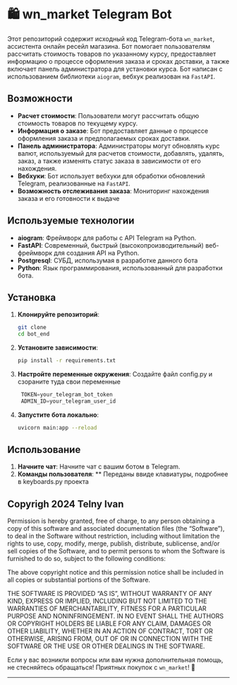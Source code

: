 # 🛍️ wn_market Telegram Bot

Этот репозиторий содержит исходный код Telegram-бота `wn_market`, ассистента онлайн ресейл магазина. Бот помогает пользователям рассчитать стоимость товаров по указанному курсу, предоставляет информацию о процессе оформления заказа и сроках доставки, а также включает панель администратора для установки курса. Бот написан с использованием библиотеки `aiogram`, вебхук реализован на `FastAPI`.
## Возможности

- **Расчет стоимости**: Пользователи могут рассчитать общую стоимость товаров по текущему курсу.
- **Информация о заказе**: Бот предоставляет данные о процессе оформления заказа и предполагаемых сроках доставки.
- **Панель администратора**: Администраторы могут обновлять курс валют, используемый для расчетов стоимости, добавлять, удалять, заказ, а также изменять статус заказа в зависимости от его нахождения. 
- **Вебхуки**: Бот использует вебхуки для обработки обновлений Telegram, реализованные на `FastAPI`.
- **Возможность отслеживания заказа**: Мониторинг нахождения заказа и его готовности к выдаче
## Используемые технологии

- **aiogram**: Фреймворк для работы с API Telegram на Python.
- **FastAPI**: Современный, быстрый (высокопроизводительный) веб-фреймворк для создания API на Python.
- **Postgresql**: СУБД, использумая в разработке данного бота 
- **Python**: Язык программирования, использованный для разработки бота.

## Установка

1. **Клонируйте репозиторий**:
    ```sh
    git clone 
    cd bot_end
    ```

2. **Установите зависимости**:
    ```sh
    pip install -r requirements.txt
    ```

3. **Настройте переменные окружения**:
    Создайте файл config.py и сзораните туда свои переменные 
   ```config.py
    TOKEN=your_telegram_bot_token
    ADMIN_ID=your_telegram_user_id
    ```

4. **Запустите бота локально**:
    ```sh
    uvicorn main:app --reload
    ```
## Использование

1. **Начните чат**: Начните чат с вашим ботом в Telegram.
2. **Команды пользователя**:
    ** Переданы ввиде клавиатуры, подробнее в keyboards.py проекта 


## Copyrigh 2024 Telny Ivan
Permission is hereby granted, free of charge, to any person obtaining a copy of this software and associated documentation files (the “Software”), to deal in the Software without restriction, including without limitation the rights to use, copy, modify, merge, publish, distribute, sublicense, and/or sell copies of the Software, and to permit persons to whom the Software is furnished to do so, subject to the following conditions:

The above copyright notice and this permission notice shall be included in all copies or substantial portions of the Software.

THE SOFTWARE IS PROVIDED “AS IS”, WITHOUT WARRANTY OF ANY KIND, EXPRESS OR IMPLIED, INCLUDING BUT NOT LIMITED TO THE WARRANTIES OF MERCHANTABILITY, FITNESS FOR A PARTICULAR PURPOSE AND NONINFRINGEMENT. IN NO EVENT SHALL THE AUTHORS OR COPYRIGHT HOLDERS BE LIABLE FOR ANY CLAIM, DAMAGES OR OTHER LIABILITY, WHETHER IN AN ACTION OF CONTRACT, TORT OR OTHERWISE, ARISING FROM, OUT OF OR IN CONNECTION WITH THE SOFTWARE OR THE USE OR OTHER DEALINGS IN THE SOFTWARE.


Если у вас возникли вопросы или вам нужна дополнительная помощь, не стесняйтесь обращаться! Приятных покупок с `wn_market`! 🛒

---
